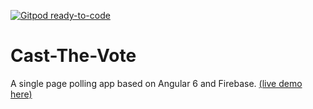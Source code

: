 [![Gitpod ready-to-code](https://img.shields.io/badge/Gitpod-ready--to--code-blue?logo=gitpod)](https://gitpod.io/#https://github.com/ompurwar/Cast-The-Vote)

# Cast-The-Vote

A single page polling app based on Angular 6 and Firebase. [(live demo here)](https://cast-the-vote.firebaseapp.com/)